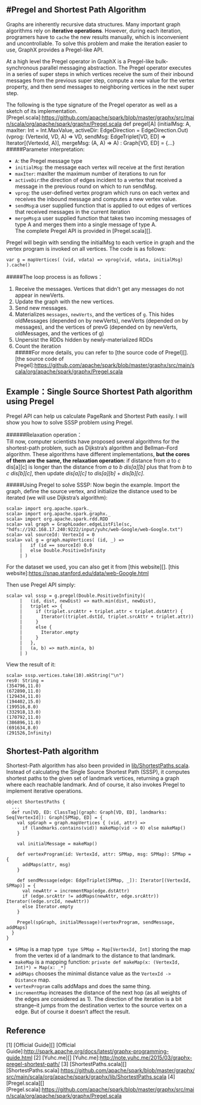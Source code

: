 #Pregel and Shortest Path Algorithm
---
Graphs are inherently recursive data structures. Many important graph algorithms rely on **iterative operations**. However, during each iteration, programers have to `cache` the new results manually, which is inconvenient and uncontrollable. To solve this problem and make the iteration easier to use, GraphX provides a Pregel-like API.

 At a high level the Pregel operator in GraphX is a Pregel-like bulk-synchronous parallel messaging abstraction. The Pregel operator executes in a series of super steps in which vertices receive the sum of their inbound messages from the previous super step, compute a new value for the vertex property, and then send messages to neighboring vertices in the next super step.

The following is the type signature of the Pregel operator as well as a sketch of its implementation.
[Pregel.scala]:https://github.com/apache/spark/blob/master/graphx/src/main/scala/org/apache/spark/graphx/Pregel.scala
	 def pregel[A]
	      (initialMsg: A,
	       maxIter: Int = Int.MaxValue,
	       activeDir: EdgeDirection = EdgeDirection.Out)
	      (vprog: (VertexId, VD, A) => VD,
	       sendMsg: EdgeTriplet[VD, ED] => Iterator[(VertexId, A)],
	       mergeMsg: (A, A) => A)
	    : Graph[VD, ED] = {...}
#####Parameter interpretation:
* `A`: the Pregel message type
* `initialMsg`: the message each vertex will receive at the first
   iteration
* `maxIter`: maxIter the maximum number of iterations to run for
* `activeDir`:the direction of edges incident to a vertex that received a message in the previous round on which to run sendMsg.
* `vprog`: the user-defined vertex program which runs on each
   vertex and receives the inbound message and computes a new vertex
 value.
* `sendMsg`:a user supplied function that is applied to out edges of vertices that received messages in the current iteration
* `mergeMsg`:a user supplied function that takes two incoming
   messages of type A and merges them into a single message of type
   A.<br>
The complete Pregel API is provided in [Pregel.scala][]. 

   
Pregel will begin with sending the initialMsg to each vertice in graph and the vertex program is invoked on all vertices. The code is as follows:

`var g = mapVertices( (vid, vdata) => vprog(vid, vdata, initialMsg) ).cache()`

#####The loop process is as follows：
1. Receive the messages. Vertices that didn't get any messages do not appear in newVerts.
2. Update the graph with the new vertices.
3. Send new messages.
4. Materializes `messages`, `newVerts`, and the vertices of `g`. This hides oldMessages (depended on by newVerts), newVerts (depended on by messages), and the vertices of prevG (depended on by newVerts, oldMessages, and the vertices of g)
5. Unpersist the RDDs hidden by newly-materialized RDDs
6. Count the iteration<br>
#####For more details, you can refer to [the source code of Pregel][].
[the source code of Pregel]:https://github.com/apache/spark/blob/master/graphx/src/main/scala/org/apache/spark/graphx/Pregel.scala

Example：Single Source Shortest Path algorithm using Pregel
---
Pregel API can help us calculate PageRank and Shortest Path easily. I will show you how to solve SSSP problem using Pregel.

######Relaxation operation：<br>
Till now, computer scientists have proposed several algorithms for the shortest-path problem, such as Dijkstra’s algorithm and Bellman–Ford algorithm. These algorithms have different implementations, **but the cores of them are the same, the relaxation operation**: if distance from _a_ to _c_ dis[a][c] is longer than the distance from _a_ to _b_ _dis[a][b]_ plus that from _b_ to _c_ _dis[b][c]_, then update _dis[a][c]_ to _dis[a][b]_ + _dis[b][c]_.
	
#####Using Pregel to solve SSSP:
Now begin the example. Import the graph, define the source vertex, and initialize the distance used to be iterated (we will use Dijkstra’s algorithm):
	
	scala> import org.apache.spark._
	scala> import org.apache.spark.graphx._
	scala> import org.apache.spark.rdd.RDD
	scala> val graph = GraphLoader.edgeListFile(sc, "hdfs://192.168.17.240:9222/input/yuhc/web-Google/web-Google.txt")                 
	scala> val sourceId: VertexId = 0
	scala> val g = graph.mapVertices( (id, _) =>
	     |   if (id == sourceId) 0.0
	     |   else Double.PositiveInfinity
	     | )
For the dataset we used, you can also get it from [this website][].
[this website]:https://snap.stanford.edu/data/web-Google.html

Then use Pregel API simply:

	scala> val sssp = g.pregel(Double.PositiveInfinity)(
	     |   (id, dist, newDist) => math.min(dist, newDist),     
	     |   triplet => {
	     |     if (triplet.srcAttr + triplet.attr < triplet.dstAttr) {
	     |       Iterator((triplet.dstId, triplet.srcAttr + triplet.attr))
	     |     }
	     |     else {
	     |       Iterator.empty
	     |     }
	     |   },
	     |   (a, b) => math.min(a, b)
	     | )
View the result of it:

	scala> sssp.vertices.take(10).mkString("\n")
	res0: String =
	(354796,11.0)
	(672890,11.0)
	(129434,11.0)
	(194402,15.0)
	(199516,8.0)
	(332918,13.0)
	(170792,11.0)
	(386896,11.0)
	(691634,8.0)
	(291526,Infinity)

Shortest-Path algorithm
---
Shortest-Path algorithm has also been provided in [lib/ShortestPaths.scala][]. Instead of calculating the Single Source Shortest Path (SSSP), it computes shortest paths to the given set of landmark vertices, returning a graph where each reachable landmark. And of course, it also invokes Pregel to implement iterative operations. 

[lib/ShortestPaths.scala]:https://github.com/apache/spark/blob/master/graphx/src/main/scala/org/apache/spark/graphx/lib/ShortestPaths.scala

	object ShortestPaths {
	  ...
	  def run[VD, ED: ClassTag](graph: Graph[VD, ED], landmarks: Seq[VertexId]): Graph[SPMap, ED] = {
	    val spGraph = graph.mapVertices { (vid, attr) =>
	      if (landmarks.contains(vid)) makeMap(vid -> 0) else makeMap()
	    }
	 
	    val initialMessage = makeMap()
	 
	    def vertexProgram(id: VertexId, attr: SPMap, msg: SPMap): SPMap = {
	      addMaps(attr, msg)
	    }
	 
	    def sendMessage(edge: EdgeTriplet[SPMap, _]): Iterator[(VertexId, SPMap)] = {
	      val newAttr = incrementMap(edge.dstAttr)
	      if (edge.srcAttr != addMaps(newAttr, edge.srcAttr)) Iterator((edge.srcId, newAttr))
	      else Iterator.empty
	    }
	 
	    Pregel(spGraph, initialMessage)(vertexProgram, sendMessage, addMaps)
	  }
	}
* `SPMap` is a map type ` type SPMap = Map[VertexId, Int]` storing the map from the vertex id of a landmark to the distance to that landmark.
* `makeMap` is a mapping function: `private def makeMap(x: (VertexId, Int)*) = Map(x: _*)`
* `addMaps` chooses the minimal distance value as the `VertexId -> Distance` map. 
* `vertexProgram` calls addMaps and does the same thing.
* `incrementMap` increases the distance of the next hop (as all weights of the edges are considered as 1). The direction of the iteration is a bit strange–it jumps from the destination vertex to the source vertex on a edge. But of course it doesn’t affect the result.

Reference
---
[1]  [Official Guide][]
[Official Guide]:http://spark.apache.org/docs/latest/graphx-programming-guide.html
[2]  [Yuhc.me][]
[Yuhc.me]:http://note.yuhc.me/2015/03/graphx-pregel-shortest-path/
[3]  [ShortestPaths.scala][]
[ShortestPaths.scala]:https://github.com/apache/spark/blob/master/graphx/src/main/scala/org/apache/spark/graphx/lib/ShortestPaths.scala
[4]  [Pregel.scala][]
[Pregel.scala]:https://github.com/apache/spark/blob/master/graphx/src/main/scala/org/apache/spark/graphx/Pregel.scala